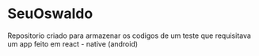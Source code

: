 # SeuOswaldo
Repositorio criado para armazenar os codigos de um teste que requisitava um app feito em react - native (android)
